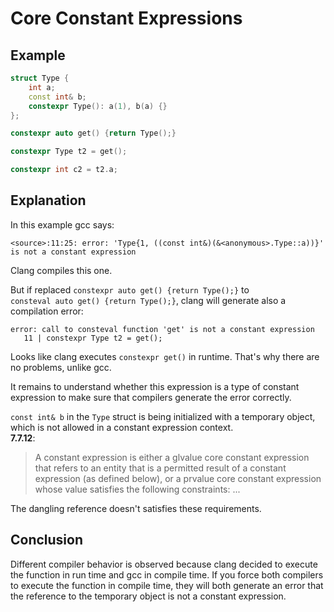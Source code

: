 # Core Constant Expressions
## Example

```C++
struct Type {
    int a;
    const int& b;
    constexpr Type(): a(1), b(a) {}
};

constexpr auto get() {return Type();}

constexpr Type t2 = get();

constexpr int c2 = t2.a;
```
## Explanation

In this example gcc says:
```
<source>:11:25: error: 'Type{1, ((const int&)(&<anonymous>.Type::a))}' is not a constant expression
```
Clang compiles this one. 

But if replaced `constexpr auto get() {return Type();}` to \
`consteval auto get() {return Type();}`, clang will generate also a compilation error:
```
error: call to consteval function 'get' is not a constant expression
   11 | constexpr Type t2 = get();
```

Looks like clang executes `constexpr get()` in runtime. That's why there are no problems, unlike gcc. 

It remains to understand whether this expression is a type of constant expression to make sure that compilers generate the error correctly.

`const int& b` in the `Type` struct is being initialized with a temporary object, which is not allowed in a constant expression context.  
<strong>7.7.12</strong>:

>A constant expression is either a glvalue core constant expression that refers to an entity that is a permitted result of a constant expression (as defined below), or a prvalue core constant expression whose value satisfies the following constraints: ...


The dangling reference doesn't satisfies these requirements.
## Conclusion

Different compiler behavior is observed because clang decided to execute the function in run time and gcc in compile time. If you force both compilers to execute the function in compile time, they will both generate an error that the reference to the temporary object is not a constant expression.
